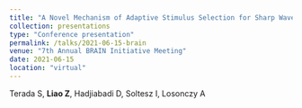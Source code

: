```yaml
---
title: "A Novel Mechanism of Adaptive Stimulus Selection for Sharp Wave Ripple-related Memory Consolidation in the Hippocampus"
collection: presentations
type: "Conference presentation"
permalink: /talks/2021-06-15-brain
venue: "7th Annual BRAIN Initiative Meeting"
date: 2021-06-15
location: "virtual"
---
```

Terada S, <b>Liao Z</b>, Hadjiabadi D, Soltesz I, Losonczy A

